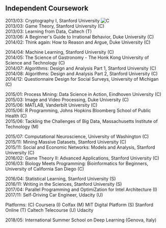 ## Independent Coursework

2013/03: Cryptography I, Stanford University ![C](/Coursera)  
2013/03: Game Theory, Stanford University (C)  
2013/03: Learning from Data, Caltech (T)  
2013/06: A Beginner's Guide to Irrational Behavior, Duke University (C)  
2014/02: Think again: How to Reason and Argue, Duke University (C)  

2014/04: Machine Learning, Stanford University (C)    
2014/05: The Science of Gastronomy - The Honk Kong University of Science and Technology (C)  
2014/07: Algorithms: Design and Analysis Part 1, Stanford University (C)  
2014/08: Algorithms: Design and Analysis Part 2, Stanford University (C)  
2014/12: Questionnaire Design for Social Surveys, University of Michigan (C)  

2015/01: Process Mining: Data Science in Action, Eindhoven University (C)  
2015/03: Image and Video Processing, Duke University (C)  
2015/06: MATLAB, Vanderbilt University (C)  
2015/06: R Programming, Johns Hopkins Bloomberg School of Public Health (C)  
2015/06: Tackling the Challenges of Big Data, Massachusetts Institute of Technology (M)  

2015/07: Computational Neuroscience, University of Washington (C)  
2015/11: Mining Massive Datasets, Stanford University (C)  
2015/11: Social and Economic Networks: Models and Analysis, Stanford University (C)  
2016/02: Game Theory II: Advanced Applications, Stanford University (C)  
2016/03: Biology Meets Programming: Bioinformatics for Beginners, University of California San Diego (C)  

2016/04: Statistical Learning, Stanford University (S)  
2016/11: Writing in the Sciences, Stanford University (S)  
2017/04: Parallel Programming and OptimiZation for Intel Architecture (I)  
2017/11: Self-Driving Car Engineer, Udacity (U)  


Platforms:
(C)  Coursera
(I) Colfax
(M) MIT Digital Platform
(S) Stanford Online
(T) Caltech Telecourse
(U) Udacity

2018/05: International Summer School on Deep Learning (Genova, Italy)
